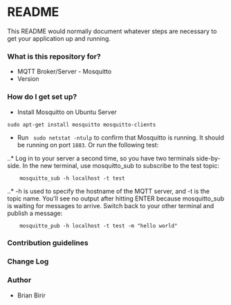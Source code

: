 # README #

This README would normally document whatever steps are necessary to get your application up and running.

### What is this repository for? ###

* MQTT Broker/Server - Mosquitto
* Version

### How do I get set up? ###
* Install Mosquitto on Ubuntu Server
```
sudo apt-get install mosquitto mosquitto-clients
```
* Run ` sudo netstat -ntulp` to confirm that Mosquitto is running. It should be running on port `1883`. Or run the following test:

..* Log in to your server a second time, so you have two terminals side-by-side. In the new terminal, use mosquitto_sub to subscribe to the test topic:
```
    mosquitto_sub -h localhost -t test
```

..* -h is used to specify the hostname of the MQTT server, and -t is the topic name. You'll see no output after hitting ENTER because mosquitto_sub is waiting for messages to arrive. Switch back to your other terminal and publish a message:

```
    mosquitto_pub -h localhost -t test -m "hello world"
```


### Contribution guidelines ###


### Change Log ###

### Author ###

* Brian Birir
